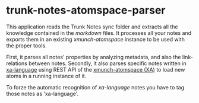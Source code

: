 trunk-notes-atomspace-parser
=====================
This application reads the Trunk Notes sync folder and extracts all the knowledge contained in the *markdown* files. It processes all your notes and exports them in an existing *xmunch-atomspace* instance to be used with the proper tools.

First, it parses all notes' properties by analyzing metadata, and also the link-relations between notes. Secondly, it also parses specific notes written in [xa-language](https://github.com/dgrmunch/xmunch-atomspace/wiki/xa-language) using REST API of the [xmunch-atomspace (XA)](https://github.com/dgrmunch/xmunch-atomspace/wiki) to load new atoms in a running instance of it.

To forze the automatic recognition of *xa-language* notes you have to tag those notes as 'xa-language'.

